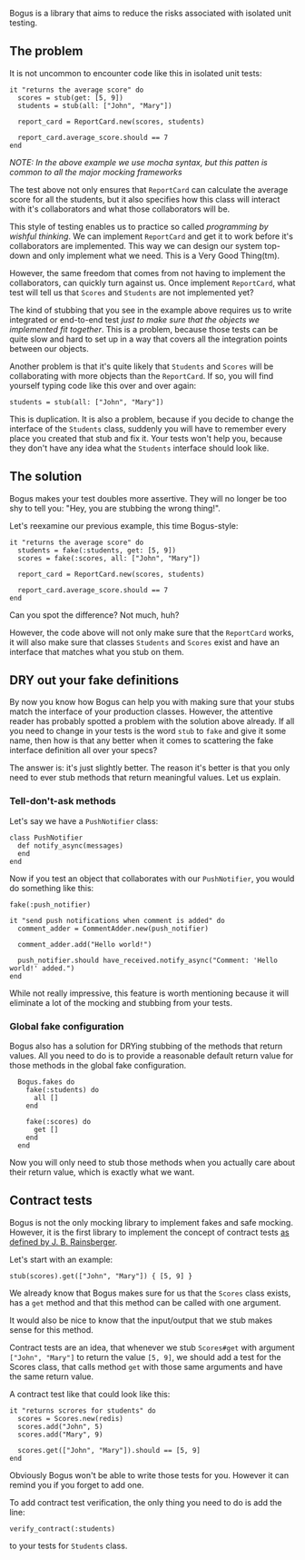 Bogus is a library that aims to reduce the risks associated with isolated unit testing.  

## The problem

It is not uncommon to encounter code like this in isolated unit tests:

    it "returns the average score" do
      scores = stub(get: [5, 9])
      students = stub(all: ["John", "Mary"])

      report_card = ReportCard.new(scores, students)

      report_card.average_score.should == 7
    end

_NOTE:  In the above example we use mocha syntax, but this patten is common
to all the major mocking frameworks_

The test above not only ensures that `ReportCard` can calculate the average score for all the students, but it also specifies how this class will interact with it's collaborators and what those collaborators will be.

This style of testing enables us to practice so called *programming by wishful thinking*.  We can implement `ReportCard` and get it to work before it's collaborators are implemented.  This way we can design our system top-down and only implement what we need. This is a Very Good Thing(tm).

However, the same freedom that comes from not having to implement the collaborators, can quickly turn against us. Once implement `ReportCard`, what test will tell us that `Scores` and `Students` are not implemented yet?

The kind of stubbing that you see in the example above requires us to write integrated or end-to-end test *just to make sure that the objects we implemented fit together*.  This is a problem, because those tests can be quite slow and hard to set up in a way that covers all the integration points between our objects.

Another problem is that it's quite likely that `Students` and `Scores` will be collaborating with more objects than the `ReportCard`. If so, you will find yourself typing code like this over and over again:

    students = stub(all: ["John", "Mary"])

This is duplication. It is also a problem, because if you decide to change the interface of the `Students` class, suddenly you will have to remember every place you created that stub and fix it. Your tests won't help you, because they don't have any idea what the `Students` interface should look like.

## The solution

Bogus makes your test doubles more assertive. They will no longer be too shy to tell you: "Hey, you are stubbing the wrong thing!".

Let's reexamine our previous example, this time Bogus-style:

    it "returns the average score" do
      students = fake(:students, get: [5, 9])
      scores = fake(:scores, all: ["John", "Mary"])

      report_card = ReportCard.new(scores, students)

      report_card.average_score.should == 7
    end

Can you spot the difference? Not much, huh?

However, the code above will not only make sure that the `ReportCard` works, it will also make sure that classes `Students` and `Scores` exist and have an interface that matches what you stub on them.

## DRY out your fake definitions

By now you know how Bogus can help you with making sure that your stubs match the interface of your production classes. However, the attentive reader has probably spotted a problem with the solution above already. If all you need to change in your tests is the word `stub` to `fake` and give it some name, then how is that any better when it comes to scattering the fake interface definition all over your specs?

The answer is: it's just slightly better. The reason it's better is that you only need to ever stub methods that return meaningful values. Let us explain.

### Tell-don't-ask methods

Let's say we have a `PushNotifier` class:

    class PushNotifier
      def notify_async(messages)
      end
    end

Now if you test an object that collaborates with our `PushNotifier`, you would do something like this:

    fake(:push_notifier)

    it "send push notifications when comment is added" do
      comment_adder = CommentAdder.new(push_notifier)

      comment_adder.add("Hello world!")

      push_notifier.should have_received.notify_async("Comment: 'Hello world!' added.")
    end

While not really impressive, this feature is worth mentioning because it will eliminate a lot of the mocking and stubbing from your tests.

### Global fake configuration

Bogus also has a solution for DRYing stubbing of the methods that return values. All you need to do is to provide a reasonable default return value for those methods in the global fake configuration.

      Bogus.fakes do
        fake(:students) do
          all []
        end

        fake(:scores) do
          get []
        end
      end

Now you will only need to stub those methods when you actually care about their return value, which is exactly what we want.

## Contract tests

Bogus is not the only mocking library to implement fakes and safe mocking. However, it is the first library to implement the concept of contract tests [as defined by J. B. Rainsberger][contracts].

Let's start with an example:

    stub(scores).get(["John", "Mary"]) { [5, 9] }

We already know that Bogus makes sure for us that the `Scores` class exists, has a `get` method and that this method can be called with one argument.

It would also be nice to know that the input/output that we stub makes sense for this method.

Contract tests are an idea, that whenever we stub `Scores#get` with argument `["John", "Mary"]` to return the value `[5, 9]`, we should add a test for the Scores class, that calls method `get` with those same arguments and have the same return value.

A contract test like that could look like this:

    it "returns scrores for students" do
      scores = Scores.new(redis)
      scores.add("John", 5)
      scores.add("Mary", 9)

      scores.get(["John", "Mary"]).should == [5, 9]
    end

Obviously Bogus won't be able to write those tests for you. However it can remind you if you forget to add one.

To add contract test verification, the only thing you need to do is add the line:

    verify_contract(:students)

to your tests for `Students` class.

[contracts]: http://www.infoq.com/presentations/integration-tests-scam
